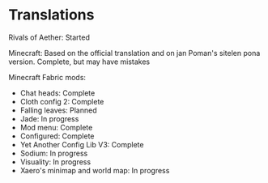 # Translations

Rivals of Aether: Started

Minecraft: Based on the official translation and on jan Poman's sitelen pona version. Complete, but may have mistakes

Minecraft Fabric mods:
- Chat heads: Complete
- Cloth config 2: Complete
- Falling leaves: Planned
- Jade: In progress
- Mod menu: Complete
- Configured: Complete
- Yet Another Config Lib V3: Complete
- Sodium: In progress
- Visuality: In progress
- Xaero's minimap and world map: In progress